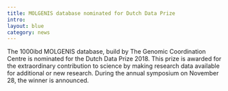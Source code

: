 ```yaml
---
title: MOLGENIS database nominated for Dutch Data Prize
intro:
layout: blue
category: news
---
```


The 1000ibd MOLGENIS database, build by The Genomic Coordination Centre is nominated for the Dutch Data Prize 2018. This prize is awarded for the extraordinary contribution to science by making research data available for additional or new research. During the annual symposium on November 28, the winner is announced.
